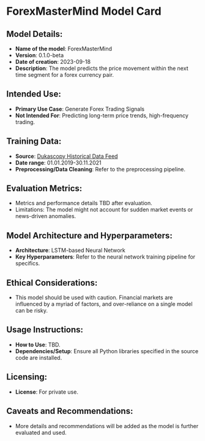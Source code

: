 # ForexMasterMind Model Card

## Model Details:
- **Name of the model**: ForexMasterMind
- **Version**: 0.1.0-beta
- **Date of creation**: 2023-09-18
- **Description**: The model predicts the price movement within the next time segment for a forex currency pair.

## Intended Use:
- **Primary Use Case**: Generate Forex Trading Signals 
- **Not Intended For**: Predicting long-term price trends, high-frequency trading.

## Training Data:
- **Source**: [Dukascopy Historical Data Feed](https://www.dukascopy.com/swiss/english/marketwatch/historical/)
- **Date range**: 01.01.2019-30.11.2021 
- **Preprocessing/Data Cleaning**: Refer to the preprocessing pipeline.

## Evaluation Metrics:
- Metrics and performance details TBD after evaluation.
- Limitations: The model might not account for sudden market events or news-driven anomalies.

## Model Architecture and Hyperparameters:
- **Architecture**: LSTM-based Neural Network
- **Key Hyperparameters**: Refer to the neural network training pipeline for specifics.

## Ethical Considerations:
- This model should be used with caution. Financial markets are influenced by a myriad of factors, and over-reliance on a single model can be risky.

## Usage Instructions:
- **How to Use**: TBD.
- **Dependencies/Setup**: Ensure all Python libraries specified in the source code are installed.

## Licensing:
- **License**: For private use.

## Caveats and Recommendations:
- More details and recommendations will be added as the model is further evaluated and used.
